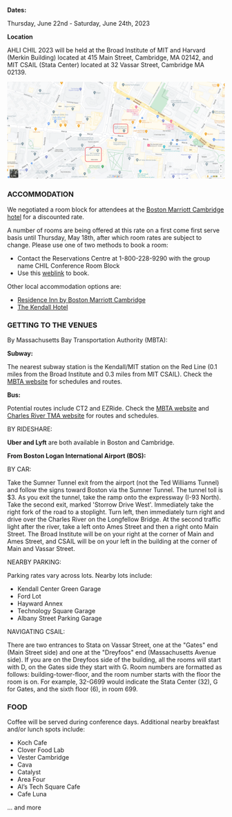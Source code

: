 
**Dates:**

Thursday, June 22nd - Saturday, June 24th, 2023

**Location**

AHLI CHIL 2023 will be held at the Broad Institute of MIT and Harvard (Merkin Building) located at 415 Main Street, Cambridge, MA 02142, and MIT CSAIL (Stata Center) located at 32 Vassar Street, Cambridge MA 02139. 

<img src="static/images/venue.png" class="img-fluid" alt="Map of venue"/>

### ACCOMMODATION

We negotiated a room block for attendees at the [Boston Marriott Cambridge hotel](https://www.marriott.com/en-us/hotels/boscb-boston-marriott-cambridge/overview/) for a discounted rate. 

A number of rooms are being offered at this rate on a first come first serve basis until Thursday, May 18th, after which room rates are subject to change. Please use one of two methods to book a room: 

* Contact the Reservations Centre at 1-800-228-9290 with the group name CHIL Conference Room Block
* Use this [weblink](https://www.marriott.com/event-reservations/reservation-link.mi?id=1669818612384&key=GRP&app=resvlink) to book.


Other local accommodation options are: 

* [Residence Inn by Boston Marriott Cambridge](https://www.marriott.com/en-us/hotels/boscm-residence-inn-boston-cambridge/overview/)
* [The Kendall Hotel](https://kendallhotel.com/)


### GETTING TO THE VENUES

By Massachusetts Bay Transportation Authority (MBTA): 

**Subway:** 

The nearest subway station is the Kendall/MIT station on the Red Line (0.1 miles from the Broad Institute and 0.3 miles from MIT CSAIL). Check the [MBTA website](https://www.mbta.com/) for schedules and routes. 

**Bus:** 

Potential routes include CT2 and EZRide. Check the [MBTA website](https://www.mbta.com/) and [Charles River TMA website](https://charlesrivertma.org/) for routes and schedules. 

BY RIDESHARE: 

**Uber and Lyft** are both available in Boston and Cambridge.

**From Boston Logan International Airport (BOS):**


BY CAR: 

Take the Sumner Tunnel exit from the airport (not the Ted Williams Tunnel) and follow the signs toward Boston via the Sumner Tunnel. The tunnel toll is $3. As you exit the tunnel, take the ramp onto the expressway (I-93 North). Take the second exit, marked 'Storrow Drive West'. Immediately take the right fork of the road to a stoplight. Turn left, then immediately turn right and drive over the Charles River on the Longfellow Bridge. At the second traffic light after the river, take a left onto Ames Street and then a right onto Main Street. The Broad Institute will be on your right at the corner of Main and Ames Street, and CSAIL will be on your left in the building at the corner of Main and Vassar Street.


NEARBY PARKING: 

Parking rates vary across lots. Nearby lots include: 

* Kendall Center Green Garage
* Ford Lot
* Hayward Annex 
* Technology Square Garage 
* Albany Street Parking Garage 

NAVIGATING CSAIL: 

There are two entrances to Stata on Vassar Street, one at the "Gates" end (Main Street side) and one at the "Dreyfoos" end (Massachusetts Avenue side). If you are on the Dreyfoos side of the building, all the rooms will start with D, on the Gates side they start with G.
Room numbers are formatted as follows: building-tower-floor, and the room number starts with the floor the room is on. For example, 32-G699 would indicate the Stata Center (32), G for Gates, and the sixth floor (6), in room 699.


### FOOD
Coffee will be served during conference days. Additional nearby breakfast and/or lunch spots include: 

* Koch Cafe
* Clover Food Lab
* Vester Cambridge
* Cava
* Catalyst 
* Area Four 
* Al’s Tech Square Cafe
* Cafe Luna 

... and more
